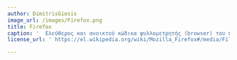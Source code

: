 ```yaml
---
author: DimitrisGiosis
image_url: /images/Firefox.png
title: Firefox
caption: '  Ελεύθερος και ανοικτού κώδικα φυλλομετρητής (browser) του παγκόσμιου ιστού. '
license_url: ' https://el.wikipedia.org/wiki/Mozilla_Firefox#/media/File:Firefox_Logo,_2017.svg '

---
```

